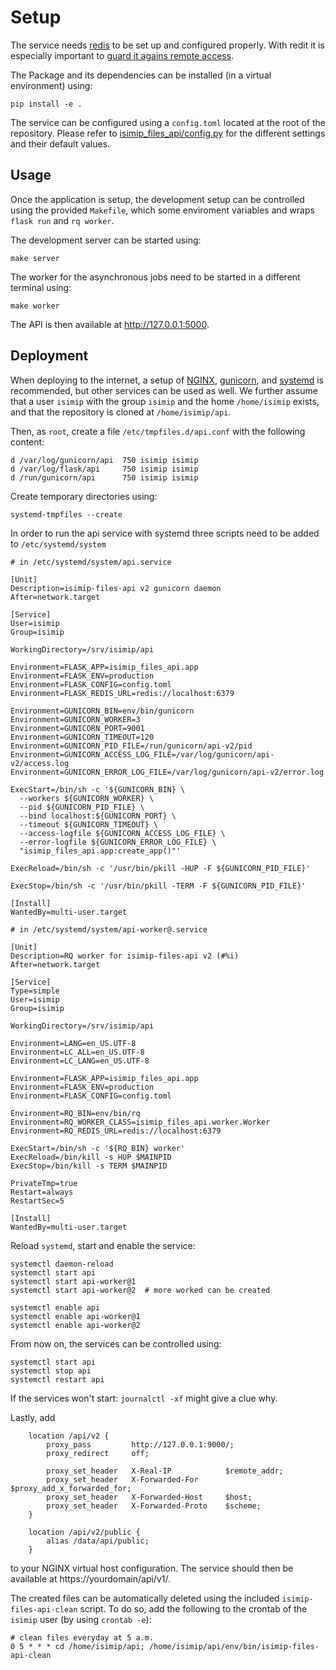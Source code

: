 # Setup

The service needs [redis](https://redis.io/) to be set up and configured properly. With redit it is especially important to [guard it agains remote access](https://redis.io/topics/security).

The Package and its dependencies can be installed (in a virtual environment) using:

```
pip install -e .
```

The service can be configured using a `config.toml` located at the root of the repository. Please refer to [isimip_files_api/config.py](../isimip_files_api/config.py) for the different settings and their default values.

## Usage

Once the application is setup, the development setup can be controlled using the provided `Makefile`, which some enviroment variables and wraps `flask run`
and `rq worker`.

The development server can be started using:

```
make server
```

The worker for the asynchronous jobs need to be started in a different terminal using:

```
make worker
```

The API is then available at http://127.0.0.1:5000.

## Deployment

When deploying to the internet, a setup of [NGINX](https://www.nginx.com/), [gunicorn](https://gunicorn.org/), and [systemd](https://www.freedesktop.org/wiki/Software/systemd/) is recommended, but other services can be used as well. We further assume that a user `isimip` with the group `isimip` and the home `/home/isimip` exists, and that the repository is cloned at `/home/isimip/api`.

Then, as `root`, create a file `/etc/tmpfiles.d/api.conf` with the following content:

```
d /var/log/gunicorn/api  750 isimip isimip
d /var/log/flask/api     750 isimip isimip
d /run/gunicorn/api      750 isimip isimip
```

Create temporary directories using:

```
systemd-tmpfiles --create
```

In order to run the api service with systemd three scripts need to be added to `/etc/systemd/system`

```
# in /etc/systemd/system/api.service

[Unit]
Description=isimip-files-api v2 gunicorn daemon
After=network.target

[Service]
User=isimip
Group=isimip

WorkingDirectory=/srv/isimip/api

Environment=FLASK_APP=isimip_files_api.app
Environment=FLASK_ENV=production
Environment=FLASK_CONFIG=config.toml
Environment=FLASK_REDIS_URL=redis://localhost:6379

Environment=GUNICORN_BIN=env/bin/gunicorn
Environment=GUNICORN_WORKER=3
Environment=GUNICORN_PORT=9001
Environment=GUNICORN_TIMEOUT=120
Environment=GUNICORN_PID_FILE=/run/gunicorn/api-v2/pid
Environment=GUNICORN_ACCESS_LOG_FILE=/var/log/gunicorn/api-v2/access.log
Environment=GUNICORN_ERROR_LOG_FILE=/var/log/gunicorn/api-v2/error.log

ExecStart=/bin/sh -c '${GUNICORN_BIN} \
  --workers ${GUNICORN_WORKER} \
  --pid ${GUNICORN_PID_FILE} \
  --bind localhost:${GUNICORN_PORT} \
  --timeout ${GUNICORN_TIMEOUT} \
  --access-logfile ${GUNICORN_ACCESS_LOG_FILE} \
  --error-logfile ${GUNICORN_ERROR_LOG_FILE} \
  "isimip_files_api.app:create_app()"'

ExecReload=/bin/sh -c '/usr/bin/pkill -HUP -F ${GUNICORN_PID_FILE}'

ExecStop=/bin/sh -c '/usr/bin/pkill -TERM -F ${GUNICORN_PID_FILE}'

[Install]
WantedBy=multi-user.target
```

```
# in /etc/systemd/system/api-worker@.service

[Unit]
Description=RQ worker for isimip-files-api v2 (#%i)
After=network.target

[Service]
Type=simple
User=isimip
Group=isimip

WorkingDirectory=/srv/isimip/api

Environment=LANG=en_US.UTF-8
Environment=LC_ALL=en_US.UTF-8
Environment=LC_LANG=en_US.UTF-8

Environment=FLASK_APP=isimip_files_api.app
Environment=FLASK_ENV=production
Environment=FLASK_CONFIG=config.toml

Environment=RQ_BIN=env/bin/rq
Environment=RQ_WORKER_CLASS=isimip_files_api.worker.Worker
Environment=RQ_REDIS_URL=redis://localhost:6379

ExecStart=/bin/sh -c '${RQ_BIN} worker'
ExecReload=/bin/kill -s HUP $MAINPID
ExecStop=/bin/kill -s TERM $MAINPID

PrivateTmp=true
Restart=always
RestartSec=5

[Install]
WantedBy=multi-user.target
```

Reload `systemd`, start and enable the service:

```
systemctl daemon-reload
systemctl start api
systemctl start api-worker@1
systemctl start api-worker@2  # more worked can be created

systemctl enable api
systemctl enable api-worker@1
systemctl enable api-worker@2
```

From now on, the services can be controlled using:

```
systemctl start api
systemctl stop api
systemctl restart api
```

If the services won't start: `journalctl -xf` might give a clue why.

Lastly, add

```
    location /api/v2 {
        proxy_pass         http://127.0.0.1:9000/;
        proxy_redirect     off;

        proxy_set_header   X-Real-IP            $remote_addr;
        proxy_set_header   X-Forwarded-For      $proxy_add_x_forwarded_for;
        proxy_set_header   X-Forwarded-Host     $host;
        proxy_set_header   X-Forwarded-Proto    $scheme;
    }

    location /api/v2/public {
        alias /data/api/public;
    }
```

to your NGINX virtual host configuration. The service should then be available at https://yourdomain/api/v1/.

The created files can be automatically deleted using the included `isimip-files-api-clean` script. To do so, add the following to the crontab of the `isimip` user (by using `crontab -e`):

```
# clean files everyday at 5 a.m.
0 5 * * * cd /home/isimip/api; /home/isimip/api/env/bin/isimip-files-api-clean
```
